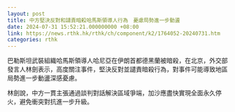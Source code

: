 ```yaml
---
layout: post
title: 中方堅決反對和譴責暗殺哈馬斯領導人行為　憂慮局勢進一步動盪
date: 2024-07-31 15:52:21.000000000 +08:00
link: https://news.rthk.hk/rthk/ch/component/k2/1764052-20240731.htm
categories: rthk
---
```


巴勒斯坦武裝組織哈馬斯領導人哈尼亞在伊朗首都德黑蘭被暗殺，在北京，外交部發言人林劍表示，高度關注事件，堅決反對並譴責暗殺行為，對事件可能導致地區局勢進一步動盪深感憂慮。

林劍說，中方一貫主張通過談判對話解決區域爭端，加沙應盡快實現全面永久停火，避免衝突對抗進一步升級。
